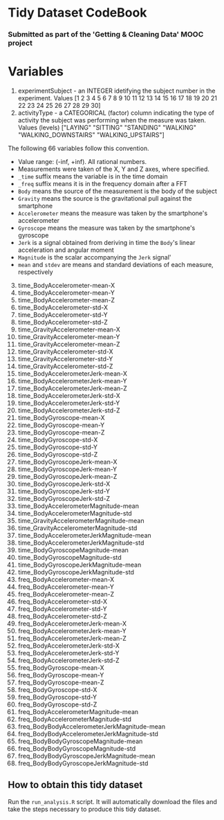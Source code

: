 # Tidy Dataset CodeBook
### Submitted as part of the 'Getting & Cleaning Data' MOOC project

# Variables
1. experimentSubject - an INTEGER idetifying the subject number in the experiment. Values [1  2  3  4  5  6  7  8  9 10 11 12 13 14 15 16 17 18 19 20 21 22 23 24 25 26 27 28 29 30]
2. activityType - a CATEGORICAL (factor) column indicating the type of activity the subject was performing when the measure was taken. Values (levels) ["LAYING" "SITTING" "STANDING" "WALKING" "WALKING_DOWNSTAIRS" "WALKING_UPSTAIRS"]

The following 66 variables follow this convention. 

* Value range: (-inf, +inf). All rational numbers.
* Measurements were taken of the X, Y and Z axes, where specified.
* `_time` suffix means the variable is in the time domain
* `_freq` suffix means it is in the frequency domain after a FFT
* `Body` means the source of the measurement is the body of the subject
* `Gravity` means the source is the gravitational pull against the smartphone
* `Accelerometer` means the measure was taken by the smartphone's accelerometer
* `Gyroscope` means the measure was taken by the smartphone's gyroscope
* `Jerk` is a signal obtained from deriving in time the `Body`'s linear acceleration and angular moment
* `Magnitude` is the scalar accompanying the `Jerk` signal'
* `mean` and `stdev` are means and standard deviations of each measure, respectively

3. time_BodyAccelerometer-mean-X
4. time_BodyAccelerometer-mean-Y               
5. time_BodyAccelerometer-mean-Z                
6. time_BodyAccelerometer-std-X                
7. time_BodyAccelerometer-std-Y                 
8. time_BodyAccelerometer-std-Z                
9. time_GravityAccelerometer-mean-X             
10. time_GravityAccelerometer-mean-Y            
11. time_GravityAccelerometer-mean-Z             
12. time_GravityAccelerometer-std-X             
13. time_GravityAccelerometer-std-Y              
14. time_GravityAccelerometer-std-Z             
15. time_BodyAccelerometerJerk-mean-X            
16. time_BodyAccelerometerJerk-mean-Y           
17. time_BodyAccelerometerJerk-mean-Z            
18. time_BodyAccelerometerJerk-std-X            
19. time_BodyAccelerometerJerk-std-Y             
20. time_BodyAccelerometerJerk-std-Z            
21. time_BodyGyroscope-mean-X                    
22. time_BodyGyroscope-mean-Y                   
23. time_BodyGyroscope-mean-Z                    
24. time_BodyGyroscope-std-X                    
25. time_BodyGyroscope-std-Y                     
26. time_BodyGyroscope-std-Z                    
27. time_BodyGyroscopeJerk-mean-X                
28. time_BodyGyroscopeJerk-mean-Y               
29. time_BodyGyroscopeJerk-mean-Z                
30. time_BodyGyroscopeJerk-std-X                
31. time_BodyGyroscopeJerk-std-Y                 
32. time_BodyGyroscopeJerk-std-Z                
33. time_BodyAccelerometerMagnitude-mean         
34. time_BodyAccelerometerMagnitude-std         
35. time_GravityAccelerometerMagnitude-mean      
36. time_GravityAccelerometerMagnitude-std      
37. time_BodyAccelerometerJerkMagnitude-mean     
38. time_BodyAccelerometerJerkMagnitude-std     
39. time_BodyGyroscopeMagnitude-mean             
40. time_BodyGyroscopeMagnitude-std             
41. time_BodyGyroscopeJerkMagnitude-mean         
42. time_BodyGyroscopeJerkMagnitude-std         
43. freq_BodyAccelerometer-mean-X                
44. freq_BodyAccelerometer-mean-Y               
45. freq_BodyAccelerometer-mean-Z                
46. freq_BodyAccelerometer-std-X                
47. freq_BodyAccelerometer-std-Y                 
48. freq_BodyAccelerometer-std-Z                
49. freq_BodyAccelerometerJerk-mean-X            
50. freq_BodyAccelerometerJerk-mean-Y           
51. freq_BodyAccelerometerJerk-mean-Z            
52. freq_BodyAccelerometerJerk-std-X            
53. freq_BodyAccelerometerJerk-std-Y             
54. freq_BodyAccelerometerJerk-std-Z            
55. freq_BodyGyroscope-mean-X                    
56. freq_BodyGyroscope-mean-Y                   
57. freq_BodyGyroscope-mean-Z                    
58. freq_BodyGyroscope-std-X                    
59. freq_BodyGyroscope-std-Y                     
60. freq_BodyGyroscope-std-Z                    
61. freq_BodyAccelerometerMagnitude-mean         
62. freq_BodyAccelerometerMagnitude-std         
63. freq_BodyBodyAccelerometerJerkMagnitude-mean 
64. freq_BodyBodyAccelerometerJerkMagnitude-std 
65. freq_BodyBodyGyroscopeMagnitude-mean         
66. freq_BodyBodyGyroscopeMagnitude-std         
67. freq_BodyBodyGyroscopeJerkMagnitude-mean     
68. freq_BodyBodyGyroscopeJerkMagnitude-std

## How to obtain this tidy dataset
Run the `run_analysis.R` script. It will automatically download the files and take the steps necessary to produce this tidy dataset.
